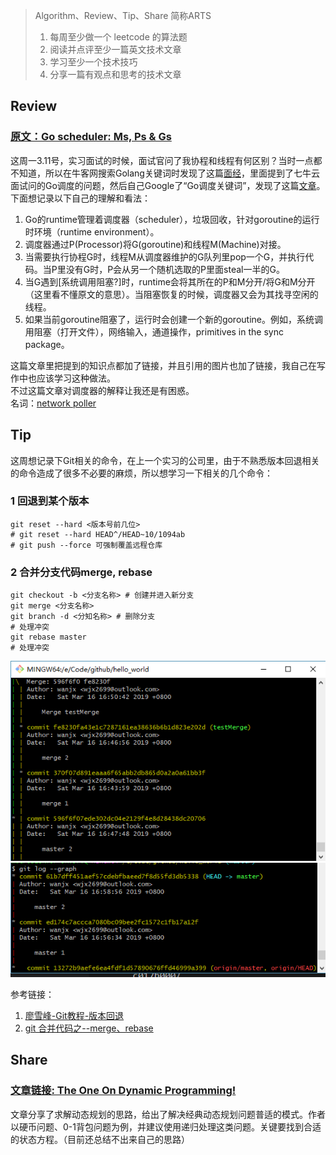 > Algorithm、Review、Tip、Share 简称ARTS  
>1) 每周至少做一个 leetcode 的算法题  
>2) 阅读并点评至少一篇英文技术文章
>3) 学习至少一个技术技巧  
>4) 分享一篇有观点和思考的技术文章
## Review
### [原文：Go scheduler: Ms, Ps & Gs](https://povilasv.me/go-scheduler/)  
这周一3.11号，实习面试的时候，面试官问了我协程和线程有何区别？当时一点都不知道，所以在牛客网搜索Golang关键词时发现了这篇[面经](https://www.nowcoder.com/discuss/145338)，里面提到了七牛云面试问的Go调度的问题，然后自己Google了“Go调度关键词”，发现了这篇[文章](https://colobu.com/2017/05/04/go-scheduler/)。下面想记录以下自己的理解和看法：  
1. Go的runtime管理着调度器（scheduler），垃圾回收，针对goroutine的运行时环境（runtime environment）。
2. 调度器通过P(Processor)将G(goroutine)和线程M(Machine)对接。
3. 当需要执行协程G时，线程M从调度器维护的G队列里pop一个G，并执行代码。当P里没有G时，P会从另一个随机选取的P里面steal一半的G。
4. 当G遇到[系统调用阻塞?]时，runtime会将其所在的P和M分开/将G和M分开（这里看不懂原文的意思）。当阻塞恢复的时候，调度器又会为其找寻空闲的线程。
5. 如果当前goroutine阻塞了，运行时会创建一个新的goroutine。例如，系统调用阻塞（打开文件），网络输入，通道操作，primitives in the sync package。  

这篇文章里把提到的知识点都加了链接，并且引用的图片也加了链接，我自己在写作中也应该学习这种做法。  
不过这篇文章对调度器的解释让我还是有困惑。  
名词：[network poller](https://morsmachine.dk/netpoller)  
## Tip  
这周想记录下Git相关的命令，在上一个实习的公司里，由于不熟悉版本回退相关的命令造成了很多不必要的麻烦，所以想学习一下相关的几个命令：  
### 1 回退到某个版本  
```
git reset --hard <版本号前几位>
# git reset --hard HEAD^/HEAD~10/1094ab
# git push --force 可强制覆盖远程仓库
```
### 2 合并分支代码merge, rebase
```
git checkout -b <分支名称> # 创建并进入新分支
git merge <分支名称> 
git branch -d <分知名称> # 删除分支
# 处理冲突
git rebase master
# 处理冲突
```
![merge的log记录](./images/merge.png) 
![rebase的log记录](./images/rebase.png)  

参考链接：  
1. [廖雪峰-Git教程-版本回退](https://www.liaoxuefeng.com/wiki/0013739516305929606dd18361248578c67b8067c8c017b000/0013744142037508cf42e51debf49668810645e02887691000)
2. [git 合并代码之--merge、rebase](https://www.jianshu.com/p/6f8484503c8b)
## Share
### [文章链接: The One On Dynamic Programming!](https://blogarithms.github.io/articles/2019-03/cracking-dp-part-one)  
文章分享了求解动态规划的思路，给出了解决经典动态规划问题普适的模式。作者以硬币问题、0-1背包问题为例，并建议使用递归处理这类问题。关键要找到合适的状态方程。（目前还总结不出来自己的思路）